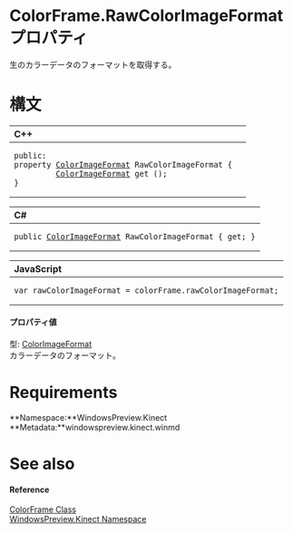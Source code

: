 ColorFrame.RawColorImageFormat プロパティ  
=======================================  

生のカラーデータのフォーマットを取得する。
<span id="syntaxSection"></span>

構文
======  

<table>
<colgroup>
<col width="100%" />
</colgroup>
<thead>
<tr class="header">
<th align="left">C++</th>
</tr>
</thead>
<tbody>
<tr class="odd">
<td align="left"><pre><code>public:  
property <a href="../../ColorImageFormat_Enumeration.md">ColorImageFormat</a> RawColorImageFormat {  
         <a href="../../ColorImageFormat_Enumeration.md">ColorImageFormat</a> get ();  
}</code></pre></td>
</tr>
</tbody>
</table>

<table>
<colgroup>
<col width="100%" />
</colgroup>
<thead>
<tr class="header">
<th align="left">C#</th>
</tr>
</thead>
<tbody>
<tr class="odd">
<td align="left"><pre><code>public <a href="../../ColorImageFormat_Enumeration.md">ColorImageFormat</a> RawColorImageFormat { get; }</code></pre></td>
</tr>
</tbody>
</table>

<table>
<colgroup>
<col width="100%" />
</colgroup>
<thead>
<tr class="header">
<th align="left">JavaScript</th>
</tr>
</thead>
<tbody>
<tr class="odd">
<td align="left"><pre><code>var rawColorImageFormat = colorFrame.rawColorImageFormat;</code></pre></td>
</tr>
</tbody>
</table>

<span id="ID4EU"></span>
#### プロパティ値

型: [ColorImageFormat](../../ColorImageFormat.md)  
 カラーデータのフォーマット。  

<span id="requirements"></span>

Requirements  
============  

**Namespace:**WindowsPreview.Kinect  
**Metadata:**windowspreview.kinect.winmd  

<span id="ID4ECB"></span>

See also  
========  

<span id="ID4EEB"></span>
#### Reference  

[ColorFrame Class](../../ColorFrame_Class.md)  
 [WindowsPreview.Kinect Namespace](../../../Kinect.md)  



<!--Please do not edit the data in the comment block below.-->
<!--
TOCTitle : RawColorImageFormat Property
RLTitle : ColorFrame.RawColorImageFormat Property
KeywordK : RawColorImageFormat property
KeywordK : ColorFrame.RawColorImageFormat property
KeywordF : WindowsPreview.Kinect.ColorFrame.RawColorImageFormat
KeywordF : ColorFrame.RawColorImageFormat
KeywordF : RawColorImageFormat
KeywordF : WindowsPreview.Kinect.ColorFrame.RawColorImageFormat
KeywordA : P:WindowsPreview.Kinect.ColorFrame.RawColorImageFormat
AssetID : P:WindowsPreview.Kinect.ColorFrame.RawColorImageFormat
Locale : en-us
CommunityContent : 1
APIType : Managed
APILocation : windowspreview.kinect.winmd
APIName : WindowsPreview.Kinect.ColorFrame.RawColorImageFormat
TargetOS : Windows
TopicType : kbSyntax
DevLang : VB
DevLang : CSharp
DevLang : JavaScript
DevLang : C++
DocSet : K4Wv2
ProjType : K4Wv2Proj
Technology : Kinect for Windows
Product : Kinect for Windows SDK v2
productversion : 20
-->
